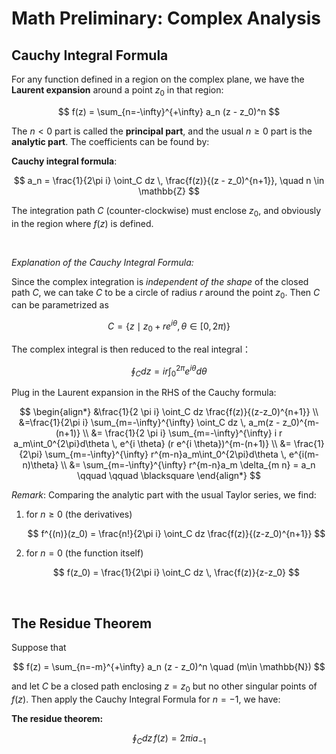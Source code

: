 # Math Preliminary: Complex Analysis 

## Cauchy Integral Formula

For any function defined in a region on the complex plane, we have the **Laurent expansion** around a point $z_0$ in that region:

$$
f(z) = \sum_{n=-\infty}^{+\infty} 
a_n (z - z_0)^n
$$

The $n < 0$ part is called the **principal part**, and the usual $n \ge 0$ part is the **analytic part**. The coefficients can be found by: 

<div class="result">

**Cauchy integral formula**:

$$
a_n = \frac{1}{2\pi i}
\oint_C dz \,
\frac{f(z)}{(z - z_0)^{n+1}}, \quad
n \in \mathbb{Z}
$$

The integration path $C$ (counter-clockwise) must enclose $z_0$, and obviously in the region where $f(z)$ is defined.

</div><br>

*Explanation of the Cauchy Integral Formula:*

Since the complex integration is *independent of the shape* of the closed path $C$, we can take $C$ to be a circle of radius $r$ around the point $z_0$. Then $C$ can be parametrized as

$$
C = \{ z \mid z_0+r e^{i \theta}, \,
\theta \in [0,2\pi) \}
$$

The complex integral is then reduced to the real integral：

$$
\oint_C dz 
= i r\int_0^{2\pi} e^{i \theta} d\theta
$$

Plug in the Laurent expansion in the RHS of the Cauchy formula:

$$
\begin{align*}
    &\frac{1}{2 \pi i}
    \oint_C dz \frac{f(z)}{(z-z_0)^{n+1}}
    \\
    &=\frac{1}{2\pi i}
    \sum_{m=-\infty}^{\infty} 
    \oint_C dz \, a_m(z - z_0)^{m-(n+1)}
    \\
    &= \frac{1}{2 \pi i} \sum_{m=-\infty}^{\infty} i r a_m\int_0^{2\pi}d\theta \, e^{i \theta} (r e^{i \theta})^{m-(n+1)}
    \\
    &= \frac{1}{2\pi} \sum_{m=-\infty}^{\infty} r^{m-n}a_m\int_0^{2\pi}d\theta \, e^{i(m-n)\theta}
    \\
    &= \sum_{m=-\infty}^{\infty} r^{m-n}a_m \delta_{m n}
    = a_n \qquad \qquad \blacksquare
\end{align*}
$$

<div class="remark">

*Remark*: Comparing the analytic part with the usual Taylor series, we find:

1. for $n\ge 0$ (the derivatives)

    $$
    f^{(n)}(z_0)
    = \frac{n!}{2\pi i}
    \oint_C dz \frac{f(z)}{(z-z_0)^{n+1}}
    $$

2. for $n=0$ (the function itself)

    $$
    f(z_0)
    = \frac{1}{2\pi i}
    \oint_C dz \, \frac{f(z)}{z-z_0}
    $$

</div><br>

## The Residue Theorem

Suppose that

$$
f(z) = \sum_{n=-m}^{+\infty} a_n (z - z_0)^n
\quad (m\in \mathbb{N})
$$

and let $C$ be a closed path enclosing $z=z_0$ but no other singular points of $f(z)$. Then apply the Cauchy Integral Formula for $n=-1$, we have: 

<div class="result">

**The residue theorem:**

$$
\oint_C dz \, f(z) = 2 \pi i a_{-1}
$$

</div><br>
